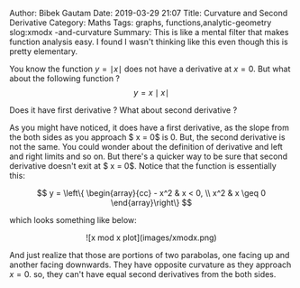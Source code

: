 Author: Bibek Gautam
Date: 2019-03-29 21:07
Title: Curvature and Second Derivative
Category: Maths
Tags: graphs, functions,analytic-geometry
slog:xmodx -and-curvature
Summary: This is like a mental filter that makes function analysis easy. I found I wasn't thinking like this even though this is pretty elementary.

You know the function $y = \mid x \mid$ does not have a derivative at $x = 0$.
But what about the following function ?
$$  y  = x \mid x \mid $$

Does it have first derivative ? What about second derivative ?

As you might have noticed, it does have a first derivative, as the slope from
the both sides as you approach $ x = 0$ is $0$. But, the second derivative is
not the same. You could wonder about the definition of derivative and left and
right limits and so on. But there's a quicker way to be sure that second derivative
doesn't exit at $ x = 0$. Notice that the function is essentially this:

$$ y = \left\{ 
  \begin{array}{cc}
    - x^2 & x <  0, \\
    x^2 & x \geq 0
  \end{array}\right\} 
$$

which looks something like below: 
<div style="text-align:center">
![x mod x plot](images/xmodx.png)
</div>

And just realize that those are portions of two parabolas, one facing up and
another facing downwards. They have opposite curvature as they approach $x=0$.
so, they can't have equal second derivatives from the both sides.

